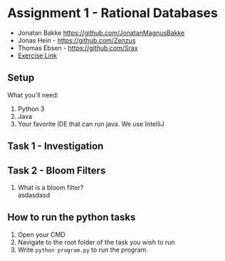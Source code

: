 # Assignment 1 - Rational Databases
- Jonatan Bakke https://github.com/JonatanMagnusBakke
- Jonas Hein - https://github.com/Zenzus
- Thomas Ebsen - https://github.com/Srax 
- [Exercise Link](misc/Assignment.pdf)


## Setup
What you'll need:
1. Python 3
2. Java
3. Your favorite IDE that can run java. We use IntelliJ

## Task 1 - Investigation

## Task 2 - Bloom Filters
1. What is a bloom filter?  
    asdasdasd

## How to run the python tasks
1. Open your CMD
2. Navigate to the root folder of the task you wish to run
3. Write `python program.py` to run the program.